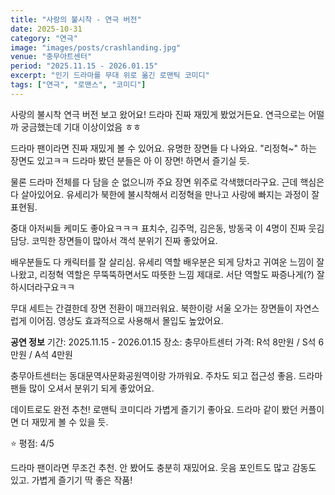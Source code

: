 ```yaml
---
title: "사랑의 불시착 - 연극 버전"
date: 2025-10-31
category: "연극"
image: "images/posts/crashlanding.jpg"
venue: "충무아트센터"
period: "2025.11.15 - 2026.01.15"
excerpt: "인기 드라마를 무대 위로 옮긴 로맨틱 코미디"
tags: ["연극", "로맨스", "코미디"]
---
```


사랑의 불시착 연극 버전 보고 왔어요! 드라마 진짜 재밌게 봤었거든요. 연극으로는 어떨까 궁금했는데 기대 이상이었음 ㅎㅎ

드라마 팬이라면 진짜 재밌게 볼 수 있어요. 유명한 장면들 다 나와요. "리정혁~" 하는 장면도 있고ㅋㅋ 드라마 봤던 분들은 아 이 장면! 하면서 즐기실 듯.

물론 드라마 전체를 다 담을 순 없으니까 주요 장면 위주로 각색했더라구요. 근데 핵심은 다 살아있어요. 유세리가 북한에 불시착해서 리정혁을 만나고 사랑에 빠지는 과정이 잘 표현됨.

중대 아저씨들 케미도 좋아요ㅋㅋㅋ 표치수, 김주먹, 김은동, 방동국 이 4명이 진짜 웃김 담당. 코믹한 장면들이 많아서 객석 분위기 진짜 좋았어요.

배우분들도 다 캐릭터를 잘 살리심. 유세리 역할 배우분은 되게 당차고 귀여운 느낌이 잘 나왔고, 리정혁 역할은 무뚝뚝하면서도 따뜻한 느낌 제대로. 서단 역할도 짜증나게(?) 잘 하시더라구요ㅋㅋ

무대 세트는 간결한데 장면 전환이 매끄러워요. 북한이랑 서울 오가는 장면들이 자연스럽게 이어짐. 영상도 효과적으로 사용해서 몰입도 높았어요.

**공연 정보**
기간: 2025.11.15 - 2026.01.15
장소: 충무아트센터
가격: R석 8만원 / S석 6만원 / A석 4만원

충무아트센터는 동대문역사문화공원역이랑 가까워요. 주차도 되고 접근성 좋음. 드라마 팬들 많이 오셔서 분위기 되게 좋았어요.

데이트로도 완전 추천! 로맨틱 코미디라 가볍게 즐기기 좋아요. 드라마 같이 봤던 커플이면 더 재밌게 볼 수 있을 듯.

⭐️ 평점: 4/5

드라마 팬이라면 무조건 추천. 안 봤어도 충분히 재밌어요. 웃음 포인트도 많고 감동도 있고. 가볍게 즐기기 딱 좋은 작품!